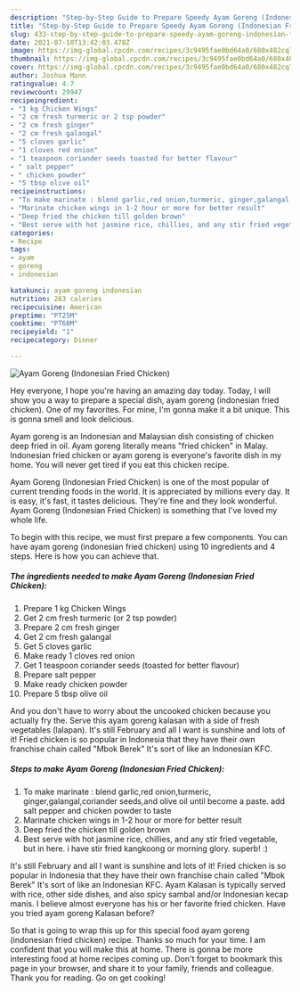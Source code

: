```yaml
---
description: "Step-by-Step Guide to Prepare Speedy Ayam Goreng (Indonesian Fried Chicken)"
title: "Step-by-Step Guide to Prepare Speedy Ayam Goreng (Indonesian Fried Chicken)"
slug: 433-step-by-step-guide-to-prepare-speedy-ayam-goreng-indonesian-fried-chicken
date: 2021-07-10T13:42:03.478Z
image: https://img-global.cpcdn.com/recipes/3c9495fae0bd64a0/680x482cq70/ayam-goreng-indonesian-fried-chicken-recipe-main-photo.jpg
thumbnail: https://img-global.cpcdn.com/recipes/3c9495fae0bd64a0/680x482cq70/ayam-goreng-indonesian-fried-chicken-recipe-main-photo.jpg
cover: https://img-global.cpcdn.com/recipes/3c9495fae0bd64a0/680x482cq70/ayam-goreng-indonesian-fried-chicken-recipe-main-photo.jpg
author: Joshua Mann
ratingvalue: 4.7
reviewcount: 29947
recipeingredient:
- "1 kg Chicken Wings"
- "2 cm fresh turmeric or 2 tsp powder"
- "2 cm fresh ginger"
- "2 cm fresh galangal"
- "5 cloves garlic"
- "1 cloves red onion"
- "1 teaspoon coriander seeds toasted for better flavour"
- " salt pepper"
- " chicken powder"
- "5 tbsp olive oil"
recipeinstructions:
- "To make marinate : blend garlic,red onion,turmeric, ginger,galangal,coriander seeds,and olive oil until become a paste. add salt pepper and chicken powder to taste"
- "Marinate chicken wings in 1-2 hour or more for better result"
- "Deep fried the chicken till golden brown"
- "Best serve with hot jasmine rice, chillies, and any stir fried vegetable, but in here. i have stir fried kangkoong or morning glory. superb! :)"
categories:
- Recipe
tags:
- ayam
- goreng
- indonesian

katakunci: ayam goreng indonesian 
nutrition: 263 calories
recipecuisine: American
preptime: "PT25M"
cooktime: "PT60M"
recipeyield: "1"
recipecategory: Dinner

---
```



![Ayam Goreng (Indonesian Fried Chicken)](https://img-global.cpcdn.com/recipes/3c9495fae0bd64a0/680x482cq70/ayam-goreng-indonesian-fried-chicken-recipe-main-photo.jpg)

Hey everyone, I hope you're having an amazing day today. Today, I will show you a way to prepare a special dish, ayam goreng (indonesian fried chicken). One of my favorites. For mine, I'm gonna make it a bit unique. This is gonna smell and look delicious.

Ayam goreng is an Indonesian and Malaysian dish consisting of chicken deep fried in oil. Ayam goreng literally means &#34;fried chicken&#34; in Malay. Indonesian fried chicken or ayam goreng is everyone&#39;s favorite dish in my home. You will never get tired if you eat this chicken recipe.

Ayam Goreng (Indonesian Fried Chicken) is one of the most popular of current trending foods in the world. It is appreciated by millions every day. It is easy, it's fast, it tastes delicious. They're fine and they look wonderful. Ayam Goreng (Indonesian Fried Chicken) is something that I've loved my whole life.


To begin with this recipe, we must first prepare a few components. You can have ayam goreng (indonesian fried chicken) using 10 ingredients and 4 steps. Here is how you can achieve that.

<!--inarticleads1-->

##### The ingredients needed to make Ayam Goreng (Indonesian Fried Chicken):

1. Prepare 1 kg Chicken Wings
1. Get 2 cm fresh turmeric (or 2 tsp powder)
1. Prepare 2 cm fresh ginger
1. Get 2 cm fresh galangal
1. Get 5 cloves garlic
1. Make ready 1 cloves red onion
1. Get 1 teaspoon coriander seeds (toasted for better flavour)
1. Prepare  salt pepper
1. Make ready  chicken powder
1. Prepare 5 tbsp olive oil


And you don&#39;t have to worry about the uncooked chicken because you actually fry the. Serve this ayam goreng kalasan with a side of fresh vegetables (lalapan). It&#39;s still February and all I want is sunshine and lots of it! Fried chicken is so popular in Indonesia that they have their own franchise chain called &#34;Mbok Berek&#34; It&#39;s sort of like an Indonesian KFC. 

<!--inarticleads2-->

##### Steps to make Ayam Goreng (Indonesian Fried Chicken):

1. To make marinate : blend garlic,red onion,turmeric, ginger,galangal,coriander seeds,and olive oil until become a paste. add salt pepper and chicken powder to taste
1. Marinate chicken wings in 1-2 hour or more for better result
1. Deep fried the chicken till golden brown
1. Best serve with hot jasmine rice, chillies, and any stir fried vegetable, but in here. i have stir fried kangkoong or morning glory. superb! :)


It&#39;s still February and all I want is sunshine and lots of it! Fried chicken is so popular in Indonesia that they have their own franchise chain called &#34;Mbok Berek&#34; It&#39;s sort of like an Indonesian KFC. Ayam Kalasan is typically served with rice, other side dishes, and also spicy sambal and/or Indonesian kecap manis. I believe almost everyone has his or her favorite fried chicken. Have you tried ayam goreng Kalasan before? 

So that is going to wrap this up for this special food ayam goreng (indonesian fried chicken) recipe. Thanks so much for your time. I am confident that you will make this at home. There is gonna be more interesting food at home recipes coming up. Don't forget to bookmark this page in your browser, and share it to your family, friends and colleague. Thank you for reading. Go on get cooking!
